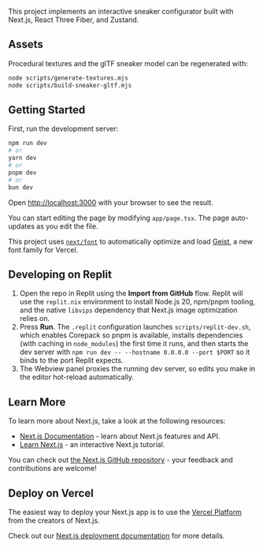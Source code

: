 This project implements an interactive sneaker configurator built with Next.js, React Three Fiber, and Zustand.

## Assets

Procedural textures and the glTF sneaker model can be regenerated with:

```bash
node scripts/generate-textures.mjs
node scripts/build-sneaker-gltf.mjs
```

## Getting Started

First, run the development server:

```bash
npm run dev
# or
yarn dev
# or
pnpm dev
# or
bun dev
```

Open [http://localhost:3000](http://localhost:3000) with your browser to see the result.

You can start editing the page by modifying `app/page.tsx`. The page auto-updates as you edit the file.

This project uses [`next/font`](https://nextjs.org/docs/app/building-your-application/optimizing/fonts) to automatically optimize and load [Geist](https://vercel.com/font), a new font family for Vercel.

## Developing on Replit

1. Open the repo in Replit using the **Import from GitHub** flow. Replit will use the `replit.nix` environment to install Node.js 20, npm/pnpm tooling, and the native `libvips` dependency that Next.js image optimization relies on.
2. Press **Run**. The `.replit` configuration launches `scripts/replit-dev.sh`, which enables Corepack so pnpm is available, installs dependencies (with caching in `node_modules`) the first time it runs, and then starts the dev server with `npm run dev -- --hostname 0.0.0.0 --port $PORT` so it binds to the port Replit expects.
3. The Webview panel proxies the running dev server, so edits you make in the editor hot-reload automatically.

## Learn More

To learn more about Next.js, take a look at the following resources:

- [Next.js Documentation](https://nextjs.org/docs) - learn about Next.js features and API.
- [Learn Next.js](https://nextjs.org/learn) - an interactive Next.js tutorial.

You can check out [the Next.js GitHub repository](https://github.com/vercel/next.js) - your feedback and contributions are welcome!

## Deploy on Vercel

The easiest way to deploy your Next.js app is to use the [Vercel Platform](https://vercel.com/new?utm_medium=default-template&filter=next.js&utm_source=create-next-app&utm_campaign=create-next-app-readme) from the creators of Next.js.

Check out our [Next.js deployment documentation](https://nextjs.org/docs/app/building-your-application/deploying) for more details.
